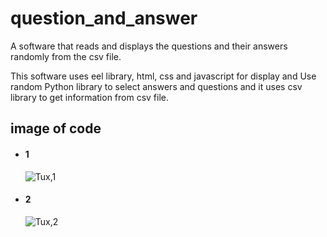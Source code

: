 # question_and_answer
A software that reads and displays the questions and their answers randomly from the csv file.

This software uses eel library, html, css and javascript for display
and Use random Python library to select answers and questions
and it uses csv library to get information from csv file.

## image of code
* #### 1
  ![Tux,1](https://s8.uupload.ir/files/eel_example_5_23_2023_2_51_16_pm_uz2z.png)
* #### 2
  ![Tux,2](https://s8.uupload.ir/files/eel_example_5_23_2023_2_58_33_pm_l20.png)
